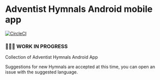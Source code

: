 # Adventist Hymnals Android mobile app

[![CircleCI](https://circleci.com/gh/TinasheMzondiwa/christ-in-song-android/tree/master.svg?style=shield)](https://circleci.com/gh/TinasheMzondiwa/christ-in-song-android/tree/master)

### 🚧🚧🚧 **WORK IN PROGRESS** 
Collection of Adventist Hymnals Android App

Suggestions for new Hymnals are accepted at this time, you can open an issue with the suggested language.
